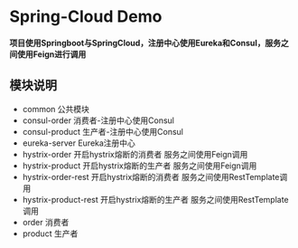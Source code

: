 # Spring-Cloud Demo
**项目使用Springboot与SpringCloud，注册中心使用Eureka和Consul，服务之间使用Feign进行调用**
## 模块说明
* common                公共模块
* consul-order          消费者-注册中心使用Consul
* consul-product        生产者-注册中心使用Consul
* eureka-server         Eureka注册中心
* hystrix-order         开启hystrix熔断的消费者 服务之间使用Feign调用
* hystrix-product       开启hystrix熔断的生产者 服务之间使用Feign调用
* hystrix-order-rest    开启hystrix熔断的消费者 服务之间使用RestTemplate调用
* hystrix-product-rest  开启hystrix熔断的生产者 服务之间使用RestTemplate调用
* order                 消费者
* product               生产者